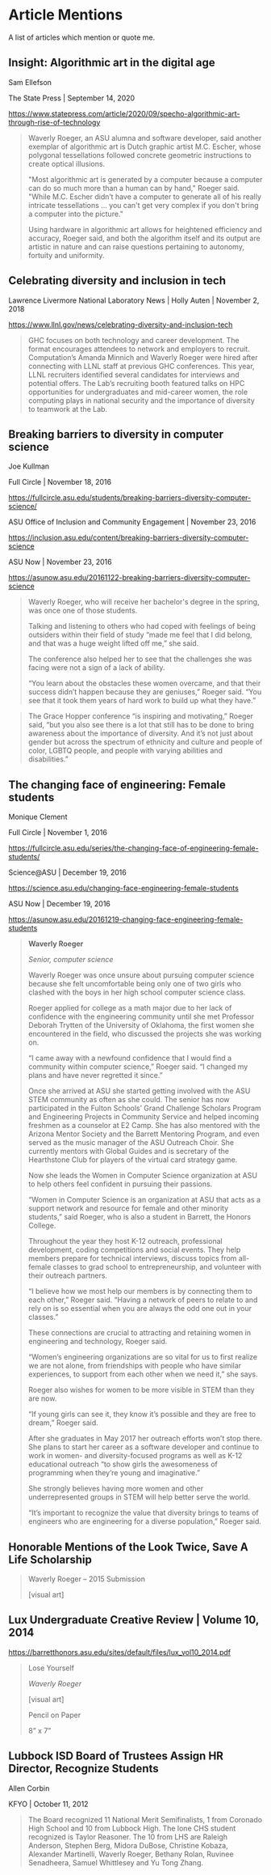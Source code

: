 # Article Mentions
A list of articles which mention or quote me.

## Insight: Algorithmic art in the digital age
Sam Ellefson

The State Press | September 14, 2020

https://www.statepress.com/article/2020/09/specho-algorithmic-art-through-rise-of-technology

> Waverly Roeger, an ASU alumna and software developer, said another exemplar of algorithmic art is Dutch graphic artist M.C. Escher, whose polygonal tessellations followed concrete geometric instructions to create optical illusions.
>
> "Most algorithmic art is generated by a computer because a computer can do so much more than a human can by hand," Roeger said. "While M.C. Escher didn’t have a computer to generate all of his really intricate tessellations … you can't get very complex if you don't bring a computer into the picture."
>
> Using hardware in algorithmic art allows for heightened efficiency and accuracy, Roeger said, and both the algorithm itself and its output are artistic in nature and can raise questions pertaining to autonomy, fortuity and uniformity.

## Celebrating diversity and inclusion in tech
Lawrence Livermore National Laboratory News | Holly Auten | November 2, 2018

https://www.llnl.gov/news/celebrating-diversity-and-inclusion-tech

> GHC focuses on both technology and career development. The format encourages attendees to network and employers to recruit. Computation’s Amanda Minnich and Waverly Roeger were hired after connecting with LLNL staff at previous GHC conferences. This year, LLNL recruiters identified several candidates for interviews and potential offers. The Lab’s recruiting booth featured talks on HPC opportunities for undergraduates and mid-career women, the role computing plays in national security and the importance of diversity to teamwork at the Lab.

## Breaking barriers to diversity in computer science
Joe Kullman

Full Circle | November 18, 2016

https://fullcircle.asu.edu/students/breaking-barriers-diversity-computer-science/

ASU Office of Inclusion and Community Engagement | November 23, 2016

https://inclusion.asu.edu/content/breaking-barriers-diversity-computer-science

ASU Now | November 23, 2016

https://asunow.asu.edu/20161122-breaking-barriers-diversity-computer-science

> Waverly Roeger, who will receive her bachelor's degree in the spring, was once one of those students.
>
> Talking and listening to others who had coped with feelings of being outsiders within their field of study “made me feel that I did belong, and that was a huge weight lifted off me,” she said.
>
> The conference also helped her to see that the challenges she was facing were not a sign of a lack of ability.
>
> “You learn about the obstacles these women overcame, and that their success didn’t happen because they are geniuses,” Roeger said. “You see that it took them years of hard work to build up what they have.”

> The Grace Hopper conference “is inspiring and motivating,” Roeger said, “but you also see there is a lot that still has to be done to bring awareness about the importance of diversity. And it’s not just about gender but across the spectrum of ethnicity and culture and people of color, LGBTQ people, and people with varying abilities and disabilities.”

## The changing face of engineering: Female students
Monique Clement

Full Circle | November 1, 2016

https://fullcircle.asu.edu/series/the-changing-face-of-engineering-female-students/

Science@ASU | December 19, 2016

https://science.asu.edu/changing-face-engineering-female-students

ASU Now | December 19, 2016

https://asunow.asu.edu/20161219-changing-face-engineering-female-students

> **Waverly Roeger**
>
> *Senior, computer science*
>
> Waverly Roeger was once unsure about pursuing computer science because she felt uncomfortable being only one of two girls who clashed with the boys in her high school computer science class.
>
> Roeger applied for college as a math major due to her lack of confidence with the engineering community until she met Professor Deborah Trytten of the University of Oklahoma, the first women she encountered in the field, who discussed the projects she was working on.
>
> “I came away with a newfound confidence that I would find a community within computer science,” Roeger said. “I changed my plans and have never regretted it since.”
>
> Once she arrived at ASU she started getting involved with the ASU STEM community as often as she could. The senior has now participated in the Fulton Schools’ Grand Challenge Scholars Program and Engineering Projects in Community Service and helped incoming freshmen as a counselor at E2 Camp. She has also mentored with the Arizona Mentor Society and the Barrett Mentoring Program, and even served as the music manager of the ASU Outreach Choir. She currently mentors with Global Guides and is secretary of the Hearthstone Club for players of the virtual card strategy game.
>
> Now she leads the Women in Computer Science organization at ASU to help others feel confident in pursuing their passions.
>
> “Women in Computer Science is an organization at ASU that acts as a support network and resource for female and other minority students,” said Roeger, who is also a student in Barrett, the Honors College.
>
> Throughout the year they host K-12 outreach, professional development, coding competitions and social events. They help members prepare for technical interviews, discuss topics from all-female classes to grad school to entrepreneurship, and volunteer with their outreach partners.
>
> “I believe how we most help our members is by connecting them to each other,” Roeger said. “Having a network of peers to relate to and rely on is so essential when you are always the odd one out in your classes.”
>
> These connections are crucial to attracting and retaining women in engineering and technology, Roeger said.
>
> “Women’s engineering organizations are so vital for us to first realize we are not alone, from friendships with people who have similar experiences, to support from each other when we need it,” she says.
>
> Roeger also wishes for women to be more visible in STEM than they are now.
>
> “If young girls can see it, they know it’s possible and they are free to dream,” Roeger said.
>
> After she graduates in May 2017 her outreach efforts won’t stop there. She plans to start her career as a software developer and continue to work in women- and diversity-focused programs as well as K-12 educational outreach “to show girls the awesomeness of programming when they’re young and imaginative.”
>
> She strongly believes having more women and other underrepresented groups in STEM will help better serve the world.
>
> “It’s important to recognize the value that diversity brings to teams of engineers who are engineering for a diverse population,” Roeger said.

## Honorable Mentions of the Look Twice, Save A Life Scholarship

> Waverly Roeger – 2015 Submission
>
> [visual art]

## Lux Undergraduate Creative Review | Volume 10, 2014
https://barretthonors.asu.edu/sites/default/files/lux_vol10_2014.pdf

> Lose Yourself
>
> *Waverly Roeger*
>
> [visual art]
>
> Pencil on Paper
>
> 8” x 7”

## Lubbock ISD Board of Trustees Assign HR Director, Recognize Students
Allen Corbin

KFYO | October 11, 2012

> The Board recognized 11 National Merit Semifinalists, 1 from Coronado High School and 10 from Lubbock High. The lone CHS student recognized is Taylor Reasoner. The 10 from LHS are Raleigh Anderson, Stephen Berg, Midora DuBose, Christine Kobaza, Alexander Martinelli, Waverly Roeger, Bethany Rolan, Ruvinee Senadheera, Samuel Whittlesey and Yu Tong Zhang.
